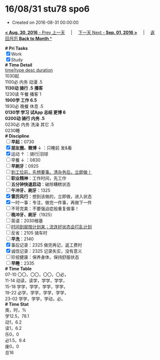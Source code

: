 # 16/08/31 stu78 spo6

- Created on 2016-08-31 00:00:00

[**< Aug. 30, 2016** - Prev 上一天](_archived/lifelogs/2016/08/d30.md) &nbsp; &nbsp; | &nbsp; &nbsp; [下一天 Next - **Sep. 01, 2016 >**](_archived/lifelogs/2016/09/d01.md) &nbsp; &nbsp; |  &nbsp; &nbsp; [返回月历 **Back to Month ^**](_archived/lifelogs/2016/08/index.md)
<br/><div><b># Pri Tasks</b></div><div><input checked="true" type="checkbox"/>Work</div><div><input checked="true" type="checkbox"/>Study</div><div><b># Time Detail</b></div><div><u>time|type desc duration</u></div><div>1030起</div><div>1100必 内务 动漫 .5</div><div><b>1130动 骑行 .5</b> <b>播客</b></div><div>1230读 午餐 播客 1</div><div><b>1900学 工作 6.5</b></div><div>1930必 晚餐 休息 .5</div><div><b>0130学 学习 试App 总结 更博 6</b></div><div><b>0200动 骑行 内务 .5</b></div><div>0230必 内务 洗澡 其它 .5</div><div>0230睡</div><div><b># Discipline</b></div><div><b><input type="checkbox"/></b><b>早起：</b>0730</div><div><b><input checked="true" type="checkbox"/></b><b>朋友圈、微博</b> ↓ ：只睡前 发&amp;看</div><div><input checked="true" type="checkbox"/>运动 ↑ ：骑行|羽球</div><div><input type="checkbox"/>早餐 ↓ ：0830</div><div><b><input type="checkbox"/></b><b>早刷牙：</b>0925</div><div><input type="checkbox"/><u>到工位前，先想要事。清杂务后，立即做！</u></div><div><input type="checkbox"/><b>职业精神</b>：工作时间，先工作</div><div><input type="checkbox"/><b>五分钟快速启动</b>：破除糟糕状态</div><div><input type="checkbox"/><b>午冲牙、刷牙</b>：1325</div><div><input checked="true" type="checkbox"/><b>雷厉风行</b>：想到该做的，立即做，进入状态</div><div><input checked="true" type="checkbox"/>一时一事：专注，做完一件事，再做下一件</div><div><input type="checkbox"/>不苛完美：不要强迫症般重复做事！</div><div><b><input type="checkbox"/></b><b>晚冲牙、刷牙</b>（1925）</div><div><input type="checkbox"/>英语：2030根基</div><div><u><input type="checkbox"/></u><u>时间到就按计划来；流连好状态会打乱计划</u></div><div><input type="checkbox"/>反省：2105 骑车时</div><div><input type="checkbox"/><b>早洗</b>：2140</div><div><input checked="true" type="checkbox"/>事后记录：2325 做完再记，返工费时</div><div><input checked="true" type="checkbox"/>诚信记录：2325 记录失实，没有意义</div><div><input type="checkbox"/>珍视健康：保养身体，保持舒服状态</div><div><input type="checkbox"/><b>早睡</b>：2335</div><div><b># Time Table</b></div><div>07-10 〇〇，〇〇，〇〇，〇必，</div><div>11-14 动读，读学，学学，学学，</div><div>15-18 学学，学学，学学，学学，</div><div>19-22 必学，学学，学学，学学，</div><div>23-02 学学，学学，学动，必。</div><div><b># Time Stat</b></div><div>类，时，%</div><div>学12.5，78.1</div><div>动1，6.2</div><div>读1，6.2</div><div>乐0，0</div><div>必1.5，9.4</div><div>废0，0</div><div>总16</div>
